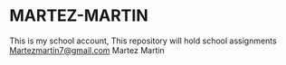 # MARTEZ-MARTIN 
This is my school account, This repository will hold school assignments 
Martezmartin7@gmail.com Martez Martin
